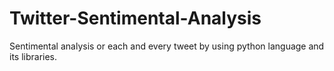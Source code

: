 # Twitter-Sentimental-Analysis
Sentimental analysis or each and every tweet by using python language and its libraries.
